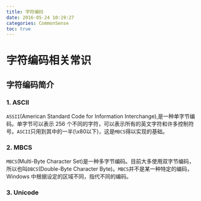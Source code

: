 ```yaml
---
title: 字符编码
date: 2016-05-24 10:19:27
categories: CommonSense
toc: true
---
```


# 字符编码相关常识
## 字符编码简介
### 1. ASCII
`ASSII`(American Standard Code for Information Interchange),是一种单字节编码。单字节可以表示 256 个不同的字符，可以表示所有的英文字符和许多控制符号。`ASCII`只用到其中的一半(\x80以下)，这是`MBCS`得以实现的基础。
### 2. MBCS
`MBCS`(Multi-Byte Character Set)是一种多字节编码。目前大多使用双字节编码，所以也叫`DBCS`(Double-Byte Character Byte)。`MBCS`并不是某一种特定的编码，Windows 中根据设定的区域不同，指代不同的编码。
### 3. Unicode
